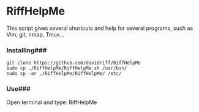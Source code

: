 # RiffHelpMe

This script gives several shortcuts and help for several programs, such as Vim, git, nmap, Tmux...

### Installing###

```
git clone https://github.com/davidriff/RiffHelpMe
sudo cp ./RiffHelpMe/RiffHelpMe.sh /usr/bin/
sudo cp -ar ./RiffHelpMe/RiffHelpMe/ /etc/
```

### Use###

Open terminal and type: RiffHelpMe
